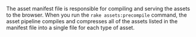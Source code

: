 The asset manifest file is responsible for compiling and serving the assets to the browser. When you run the `rake assets:precompile` command, the asset pipeline compiles and compresses all of the assets listed in the manifest file into a single file for each type of asset.
